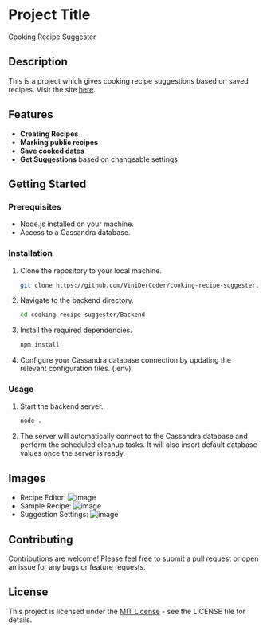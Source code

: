 # Project Title

Cooking Recipe Suggester

## Description

This is a project which gives cooking recipe suggestions based on saved recipes.
Visit the site [here](https://vinidercoder.github.io/cooking-recipe-suggester/#/).

## Features

- **Creating Recipes**
- **Marking public recipes**
- **Save cooked dates**
- **Get Suggestions** based on changeable settings

## Getting Started

### Prerequisites

- Node.js installed on your machine.
- Access to a Cassandra database.

### Installation

1. Clone the repository to your local machine.
   ```bash
   git clone https://github.com/ViniDerCoder/cooking-recipe-suggester.git
   ```
2. Navigate to the backend directory.
   ```bash
   cd cooking-recipe-suggester/Backend
   ```
3. Install the required dependencies.
   ```bash
   npm install
   ```
4. Configure your Cassandra database connection by updating the relevant configuration files. (.env)

### Usage

1. Start the backend server.
   ```bash
   node .
   ```
2. The server will automatically connect to the Cassandra database and perform the scheduled cleanup tasks. It will also insert default database values once the server is ready.

## Images

- Recipe Editor: ![image](https://github.com/user-attachments/assets/271279f8-dba5-4a3b-9d03-2a1777fd10bd)
- Sample Recipe: ![image](https://github.com/user-attachments/assets/2dae5fd4-59ab-4343-8287-3337ddd70cb4)
- Suggestion Settings: ![image](https://github.com/user-attachments/assets/9d474f67-fb19-4b1a-a276-8204dce3ce40)

## Contributing

Contributions are welcome! Please feel free to submit a pull request or open an issue for any bugs or feature requests.

## License

This project is licensed under the [MIT License](LICENSE.md) - see the LICENSE file for details.
